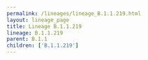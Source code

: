 ```yaml
---
permalink: /lineages/lineage_B.1.1.219.html
layout: lineage_page
title: Lineage B.1.1.219
lineage: B.1.1.219
parent: B.1.1
children: ['B.1.1.219']
---
```

